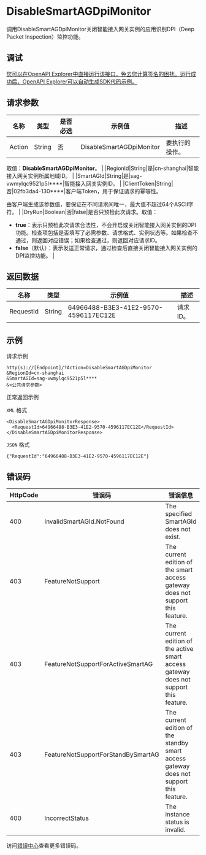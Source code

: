 # DisableSmartAGDpiMonitor

调用DisableSmartAGDpiMonitor关闭智能接入网关实例的应用识别DPI（Deep Packet Inspection）监控功能。

## 调试

[您可以在OpenAPI Explorer中直接运行该接口，免去您计算签名的困扰。运行成功后，OpenAPI Explorer可以自动生成SDK代码示例。](https://api.aliyun.com/#product=Smartag&api=DisableSmartAGDpiMonitor&type=RPC&version=2018-03-13)

## 请求参数

|名称|类型|是否必选|示例值|描述|
|--|--|----|---|--|
|Action|String|否|DisableSmartAGDpiMonitor|要执行的操作。

 取值：**DisableSmartAGDpiMonitor**。 |
|RegionId|String|是|cn-shanghai|智能接入网关实例所属地域ID。 |
|SmartAGId|String|是|sag-vwmylqc9521p5l\*\*\*\*|智能接入网关实例ID。 |
|ClientToken|String|否|02fb3da4-130\*\*\*\*|客户端Token，用于保证请求的幂等性。

 由客户端生成该参数值，要保证在不同请求间唯一，最大值不超过64个ASCII字符。 |
|DryRun|Boolean|否|false|是否只预检此次请求。取值：

 -   **true**：表示只预检此次请求合法性，不会开启或关闭智能接入网关实例的DPI功能。检查项包括是否填写了必需参数、请求格式、实例状态等。如果检查不通过，则返回对应错误；如果检查通过，则返回对应请求ID。
-   **false**（默认）：表示发送正常请求，通过检查后直接关闭智能接入网关实例的DPI监控功能。 |

## 返回数据

|名称|类型|示例值|描述|
|--|--|---|--|
|RequestId|String|64966488-B3E3-41E2-9570-4596117EC12E|请求ID。 |

## 示例

请求示例

```
http(s)://[Endpoint]/?Action=DisableSmartAGDpiMonitor
&RegionId=cn-shanghai
&SmartAGId=sag-vwmylqc9521p5l****
&<公共请求参数>
```

正常返回示例

`XML` 格式

```
<DisableSmartAGDpiMonitorResponse>
  <RequestId>64966488-B3E3-41E2-9570-4596117EC12E</RequestId>
</DisableSmartAGDpiMonitorResponse>
```

`JSON` 格式

```
{"RequestId":"64966488-B3E3-41E2-9570-4596117EC12E"}
```

## 错误码

|HttpCode|错误码|错误信息|描述|
|--------|---|----|--|
|400|InvalidSmartAGId.NotFound|The specified SmartAGId does not exist.|根据SmartAGId未找到对应实例。|
|403|FeatureNotSupport|The current edition of the smart access gateway does not support this feature.|智能接入网关当前版本不支持该功能特性。|
|403|FeatureNotSupportForActiveSmartAG|The current edition of the active smart access gateway does not support this feature.|主智能接入网关的当前版本不支持该功能特性。|
|403|FeatureNotSupportForStandBySmartAG|The current edition of the standby smart access gateway does not support this feature.|备智能接入网关的当前版本不支持该功能特性。|
|400|IncorrectStatus|The instance status is invalid.|实例状态非法。|

访问[错误中心](https://error-center.aliyun.com/status/product/Smartag)查看更多错误码。

